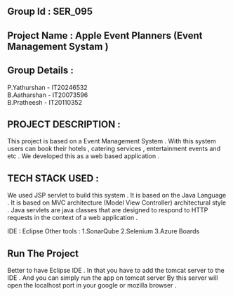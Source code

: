 ## Group Id : SER_095

## Project Name : Apple Event Planners (Event Management Systam ) 

## Group Details : 

P.Yathurshan - IT20246532 <br />
B.Aatharshan - IT20073596 <br />
B.Pratheesh - IT20110352



## PROJECT DESCRIPTION :

This project is based on a Event Management System . With this system users can book their hotels , catering services , entertainment events
and etc . We developed this as a web based application . 

## TECH STACK USED :

We used JSP servlet to build this system . It is based on the Java Language . It is based on  MVC architecture (Model View Controller) architectural style . 
Java servlets are java classes that are designed to respond to HTTP requests in the context of a web application . 

IDE : Eclipse 
Other tools : 
1.SonarQube
2.Selenium
3.Azure Boards

## Run The Project

Better to have Eclipse IDE . In that you have to add the tomcat server to the IDE . And you can simply run the app on tomcat server
By this server will open the localhost port in your google or mozilla browser . 






